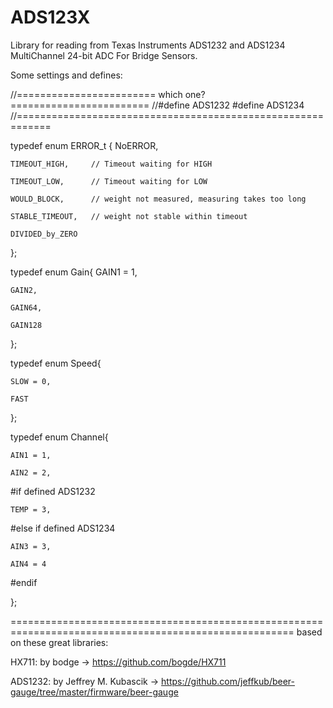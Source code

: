 # ADS123X
Library for reading from Texas Instruments ADS1232 and ADS1234 MultiChannel 24-bit ADC For Bridge Sensors.

Some settings and defines:

//======================== which one? ========================
//#define ADS1232
#define ADS1234
//============================================================

typedef enum ERROR_t {
	NoERROR,
	
	TIMEOUT_HIGH,     // Timeout waiting for HIGH
	
	TIMEOUT_LOW,      // Timeout waiting for LOW
	
	WOULD_BLOCK,      // weight not measured, measuring takes too long
	
	STABLE_TIMEOUT,   // weight not stable within timeout
	
	DIVIDED_by_ZERO   
	
};

typedef enum Gain{
	GAIN1 = 1,
	
	GAIN2,
	
	GAIN64,
	
	GAIN128
	
};

typedef enum Speed{

	SLOW = 0,
	
	FAST
	
};

typedef enum Channel{

	AIN1 = 1,
	
	AIN2 = 2,
	
  #if defined ADS1232
  
	TEMP = 3,
	
  #else if defined ADS1234
  
	AIN3 = 3,
	
	AIN4 = 4
	
  #endif
  
};

=======================================================================================================
based on these great libraries:

HX711: by bodge -> https://github.com/bogde/HX711 

ADS1232: by Jeffrey M. Kubascik -> https://github.com/jeffkub/beer-gauge/tree/master/firmware/beer-gauge
